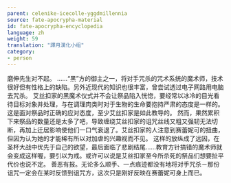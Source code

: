 ```yaml
---
parent: celenike-icecolle-yggdmillennia
source: fate-apocrypha-material
id: fate-apocrypha-encyclopedia
language: zh
weight: 59
translation: "譯月漢化小组"
category:
- person
---
```


磨伸先生对不起。
……“黑”方的御主之一，将对手咒杀的咒术系统的魔术师，技术很好但有性格上的缺陷。另外近现代的知识也很丰富，曾尝试透过电子网路用电脑去咒杀。
艾丝扣家的黑魔术仪式并不会让祭品陷入恍惚，要经常以冰冷的目光看待目标对象并处理，与在调理肉类时对于生物的生命要抱持严肃的态度是一样的。
这是面对祭品时正确的应对态度，至少艾丝扣家是如此教导的。
然而，果然累积下来祭品的数量还是太多了吧，导致缠绕艾丝扣家的诅咒丝线又粗又强韧无法切断，再加上迁居影响使他们一口气衰退了。艾丝扣家的人注意到赛蕾妮可的扭曲，但因为认为她的才能稀有所以对加虐的兴趣视而不见。
这样的放纵成了远因，在圣杯大战中优先于自己的欲望，最后面临了悲剧结尾……教育方针搞错的魔术师就会变成这样喔，要引以为戒。或许可以说是艾丝扣家至今所杀死的祭品们想要扯平代价也说不定。
善恶有报。无论多么顺手、一点痕迹都没有地将对手咒杀－那份诅咒一定会在某时反馈到诅咒方，这次只是刚好反映在赛蕾妮可身上而已。

